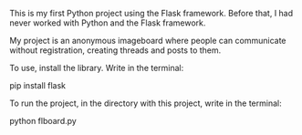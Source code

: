 This is my first Python project using the Flask framework. Before that, I had never worked with Python and the Flask framework.

My project is an anonymous imageboard where people can communicate without registration, creating threads and posts to them. 

To use, install the library. Write in the terminal:

pip install flask

To run the project, in the directory with this project, write in the terminal:

python flboard.py
